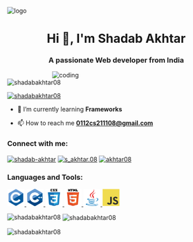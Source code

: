 ![logo](https://miro.medium.com/v2/resize:fit:840/1*b21FyqUbowHYAOQDXH0tDw.jpeg)
<h1 align="center">Hi 👋, I'm Shadab Akhtar</h1>
<h3 align="center">A passionate Web developer from India</h3>

<img align="right" alt="coding" width="400" src="https://camo.githubusercontent.com/cae12fddd9d6982901d82580bdf321d81fb299141098ca1c2d4891870827bf17/68747470733a2f2f6d69726f2e6d656469756d2e636f6d2f6d61782f313336302f302a37513379765349765f7430696f4a2d5a2e676966">
<p align="left"> <img src="https://komarev.com/ghpvc/?username=shadabakhtar08&label=Profile%20views&color=0e75b6&style=flat" alt="shadabakhtar08" /> </p>

<p align="left"> <a href="https://github.com/ryo-ma/github-profile-trophy"><img src="https://github-profile-trophy.vercel.app/?username=shadabakhtar08" alt="shadabakhtar08" /></a> </p>

- 🌱 I’m currently learning **Frameworks**

- 📫 How to reach me **0112cs211108@gmail.com**

<h3 align="left">Connect with me:</h3>
<p align="left">
<a href="https://www.linkedin.com/in/shadabakhtar08" target="blank"><img align="center" src="https://raw.githubusercontent.com/rahuldkjain/github-profile-readme-generator/master/src/images/icons/Social/linked-in-alt.svg" alt="shadab-akhtar" height="30" width="40" /></a>
<a href="https://instagram.com/s_akhtar.08" target="blank"><img align="center" src="https://raw.githubusercontent.com/rahuldkjain/github-profile-readme-generator/master/src/images/icons/Social/instagram.svg" alt="s_akhtar.08" height="30" width="40" /></a>
<a href="https://www.codechef.com/users/akhtar08" target="blank"><img align="center" src="https://cdn.jsdelivr.net/npm/simple-icons@3.1.0/icons/codechef.svg" alt="akhtar08" height="30" width="40" /></a>
</p>

<h3 align="left">Languages and Tools:</h3>
<p align="left"> <a href="https://www.cprogramming.com/" target="_blank" rel="noreferrer"> <img src="https://raw.githubusercontent.com/devicons/devicon/master/icons/c/c-original.svg" alt="c" width="40" height="40"/> </a> <a href="https://www.w3schools.com/cpp/" target="_blank" rel="noreferrer"> <img src="https://raw.githubusercontent.com/devicons/devicon/master/icons/cplusplus/cplusplus-original.svg" alt="cplusplus" width="40" height="40"/> </a> <a href="https://www.w3schools.com/css/" target="_blank" rel="noreferrer"> <img src="https://raw.githubusercontent.com/devicons/devicon/master/icons/css3/css3-original-wordmark.svg" alt="css3" width="40" height="40"/> </a> <a href="https://www.w3.org/html/" target="_blank" rel="noreferrer"> <img src="https://raw.githubusercontent.com/devicons/devicon/master/icons/html5/html5-original-wordmark.svg" alt="html5" width="40" height="40"/> </a> <a href="https://www.java.com" target="_blank" rel="noreferrer"> <img src="https://raw.githubusercontent.com/devicons/devicon/master/icons/java/java-original.svg" alt="java" width="40" height="40"/> </a> <a href="https://developer.mozilla.org/en-US/docs/Web/JavaScript" target="_blank" rel="noreferrer"> <img src="https://raw.githubusercontent.com/devicons/devicon/master/icons/javascript/javascript-original.svg" alt="javascript" width="40" height="40"/> </a> </p>

<p><img align="left" src="https://github-readme-stats.vercel.app/api/top-langs?username=shadabakhtar08&show_icons=true&locale=en&layout=compact" alt="shadabakhtar08" /></p>

<p>&nbsp;<img align="center" src="https://github-readme-stats.vercel.app/api?username=shadabakhtar08&show_icons=true&locale=en" alt="shadabakhtar08" /></p>

<p><img align="center" src="https://github-readme-streak-stats.herokuapp.com/?user=shadabakhtar08&" alt="shadabakhtar08" /></p>

